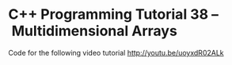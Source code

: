 C++ Programming Tutorial 38 – Multidimensional Arrays
=====================================================

Code for the following video tutorial http://youtu.be/uoyxdR02ALk
